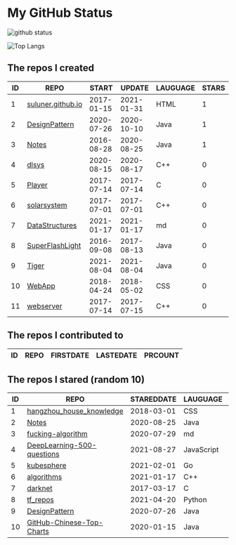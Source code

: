 # My GitHub Status

<img src="https://github-readme-stats-1.yihong0618.vercel.app/api?username=ThaddeusJiang&show_icons=true&&&hide_title=true&count_private=true" alt="github status" />

![Top Langs](https://github-readme-stats-1.yihong0618.vercel.app/api/top-langs/?username=ThaddeusJiang&layout=compact)

<!--START_SECTION:my_github-->
## The repos I created
| ID |                               REPO                                |   START    |   UPDATE   | LAUGUAGE | STARS |
|----|-------------------------------------------------------------------|------------|------------|----------|-------|
|  1 | [suluner.github.io](https://github.com/suluner/suluner.github.io) | 2017-01-15 | 2021-01-31 | HTML     |     1 |
|  2 | [DesignPattern](https://github.com/suluner/DesignPattern)         | 2020-07-26 | 2020-10-10 | Java     |     1 |
|  3 | [Notes](https://github.com/suluner/Notes)                         | 2016-08-28 | 2020-08-25 | Java     |     1 |
|  4 | [dlsys](https://github.com/suluner/dlsys)                         | 2020-08-15 | 2020-08-17 | C++      |     0 |
|  5 | [Player](https://github.com/suluner/Player)                       | 2017-07-14 | 2017-07-14 | C        |     0 |
|  6 | [solarsystem](https://github.com/suluner/solarsystem)             | 2017-07-01 | 2017-07-01 | C++      |     0 |
|  7 | [DataStructures](https://github.com/suluner/DataStructures)       | 2021-01-17 | 2021-01-17 | md       |     0 |
|  8 | [SuperFlashLight](https://github.com/suluner/SuperFlashLight)     | 2016-09-08 | 2017-08-13 | Java     |     0 |
|  9 | [Tiger](https://github.com/suluner/Tiger)                         | 2021-08-04 | 2021-08-04 | Java     |     0 |
| 10 | [WebApp](https://github.com/suluner/WebApp)                       | 2018-04-24 | 2018-05-02 | CSS      |     0 |
| 11 | [webserver](https://github.com/suluner/webserver)                 | 2017-07-14 | 2017-07-15 | C++      |     0 |

## The repos I contributed to
| ID | REPO | FIRSTDATE | LASTEDATE | PRCOUNT |
|----|------|-----------|-----------|---------|

## The repos I stared (random 10)
| ID |                                         REPO                                          | STAREDDATE |  LAUGUAGE  | LATESTUPDATE |
|----|---------------------------------------------------------------------------------------|------------|------------|--------------|
|  1 | [hangzhou_house_knowledge](https://github.com/houshanren/hangzhou_house_knowledge)    | 2018-03-01 | CSS        | 2021-09-11   |
|  2 | [Notes](https://github.com/suluner/Notes)                                             | 2020-08-25 | Java       | 2020-08-25   |
|  3 | [fucking-algorithm](https://github.com/labuladong/fucking-algorithm)                  | 2020-07-29 | md         | 2021-09-12   |
|  4 | [DeepLearning-500-questions](https://github.com/scutan90/DeepLearning-500-questions)  | 2021-08-27 | JavaScript | 2021-09-11   |
|  5 | [kubesphere](https://github.com/kubesphere/kubesphere)                                | 2021-02-01 | Go         | 2021-09-11   |
|  6 | [algorithms](https://github.com/xtaci/algorithms)                                     | 2021-01-17 | C++        | 2021-09-11   |
|  7 | [darknet](https://github.com/pjreddie/darknet)                                        | 2017-03-17 | C          | 2021-09-11   |
|  8 | [tf_repos](https://github.com/lambdaji/tf_repos)                                      | 2021-04-20 | Python     | 2021-09-06   |
|  9 | [DesignPattern](https://github.com/suluner/DesignPattern)                             | 2020-07-26 | Java       | 2020-10-10   |
| 10 | [GitHub-Chinese-Top-Charts](https://github.com/kon9chunkit/GitHub-Chinese-Top-Charts) | 2020-01-15 | Java       | 2021-09-12   |

<!--END_SECTION:my_github-->